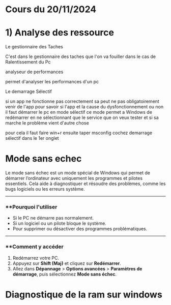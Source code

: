 

# Cours du 20/11/2024



# 1) Analyse des ressource

Le gestionnaire des Taches 

C'est dans le gestionnaire des taches que l'on va fouiller dans le cas de 
		Ralentissement du Pc


analyseur de performances

permet d'analyser les performances d'un pc 


Le demarrage Sélectif

si un app ne fonctionne pas correctement sa peut ne pas obligatoirement venir de l'app pour savoir si l'app et la cause du dysfonctionnement ou non il faut démarrer le pc en mode sélectif ce mode permet a Windows de redémarrer en ne sélectionnant que le service que on veux tester et si sa marche le problème vient d'autre chose 

pour cela il faut faire win+r ensuite taper msconfig
		cochez demarrage sélectif dans le 1er onglet 



# Mode sans echec

Le mode sans échec est un mode spécial de Windows qui permet de démarrer l’ordinateur avec uniquement les programmes et pilotes essentiels. Cela aide à diagnostiquer et résoudre des problèmes, comme les bugs logiciels ou les erreurs système.

---

### **Pourquoi l'utiliser 

- Si le PC ne démarre pas normalement.
- Si un logiciel ou un pilote bloque le système.
- Pour supprimer ou désactiver des programmes problématiques.

---

### **Comment y accéder 

1. Redémarrez votre PC.
2. Appuyez sur **Shift (Maj)** et cliquez sur **Redémarrer**.
3. Allez dans **Dépannage** > **Options avancées** > **Paramètres de démarrage**, puis sélectionnez **Mode sans échec**.




# Diagnostique de la ram sur windows




